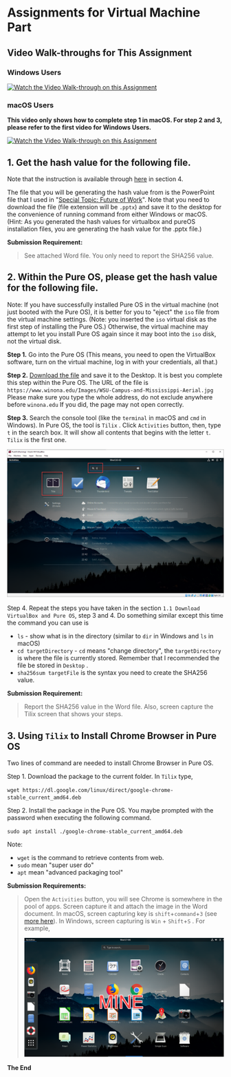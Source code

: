 # Assignments for Virtual Machine Part


## Video Walk-throughs for This Assignment

### Windows Users 

[![Watch the Video Walk-through on this Assignment](http://img.youtube.com/vi/ZmVT3gxJguc/0.jpg)](https://www.youtube.com/watch?v=ZmVT3gxJguc "Generate Hash Values & Install Chrome")

### macOS Users

**This video only shows how to complete step 1 in macOS. For step 2 and 3, please refer to the first video for Windows Users.**

[![Watch the Video Walk-through on this Assignment](http://img.youtube.com/vi/aZ_qffcRbkQ/0.jpg)](https://www.youtube.com/watch?v=aZ_qffcRbkQ "Generate Hash Values on macOS")



## 1. Get the hash value for the following file. 

Note that the instruction is available through [here](https://zwentt.github.io/wsu-mis-362/1.1%20Download%20VirtualBox%20and%20Pure%20OS) in section 4. 

The file that you will be generating the hash value from is the PowerPoint file that I used in "[Special Topic: Future of Work](https://winona.learn.minnstate.edu/d2l/le/content/5426063/viewContent/51099965/View)". Note that you need to download the file (file extension will be `.pptx`) and save it to the desktop for the convenience of running command from either Windows or macOS. (Hint: As you generated the hash values for virtualbox and pureOS installation files, you are generating the hash value for the .pptx file.)

**Submission Requirement:** 

> See attached Word file. You only need to report the SHA256 value. 

## 2. Within the Pure OS, please get the hash value for the following file.

Note: If you have successfully installed Pure OS in the virtual machine (not just booted with the Pure OS), it is better for you to "eject" the `iso` file from the virtual machine settings.  (Note: you inserted the `iso` virtual disk as the first step of installing the Pure OS.) Otherwise, the virtual machine may attempt to let you install Pure OS again since it may boot into the `iso` disk, not the virtual disk. 

**Step 1.** Go into the Pure OS (This means, you need to open the VirtualBox software, turn on the virtual machine, log in with your credentials, all that.)

**Step 2.** [Download the file](https://www.winona.edu/Images/WSU-Campus-and-Mississippi-Aerial.jpg) and save it to the Desktop. It is best you complete this step within the Pure OS. The URL of the file is `https://www.winona.edu/Images/WSU-Campus-and-Mississippi-Aerial.jpg` Please make sure you type the whole address, do not exclude anywhere before `winona.edu` If you did, the page may not open correctly. 

**Step 3.** Search the console tool (like the `terminal` in macOS and `cmd` in Windows). In Pure OS, the tool is `Tilix` . Click `Activities` button, then, type `t` in the search box. It will show all contents that begins with the letter `t`. `Tilix` is the first one. 

![image-20210901164259576](images/image-20210901164259576-16305325813854.png)

Step 4. Repeat the steps you have taken in the section `1.1 Download VirtualBox and Pure OS`, step 3 and 4. Do something similar except this time the command you can  use is

- `ls` - show what is in the directory (similar to `dir` in Windows and `ls` in macOS)
- `cd targetDirectory` - `cd` means "change directory", the `targetDirectory` is where the file is currently stored. Remember that I recommended the file be stored in `Desktop` . 
- `sha256sum targetFile` is the syntax you need to create the SHA256 value. 

**Submission Requirement:** 

> Report the SHA256 value in the Word file. Also,  screen capture the Tilix screen that shows your steps. 

## 3. Using `Tilix` to Install Chrome Browser in Pure OS

Two lines of command are needed to install Chrome Browser in Pure OS. 

Step 1. Download the package to the current folder. In `Tilix` type, 

`wget https://dl.google.com/linux/direct/google-chrome-stable_current_amd64.deb` 

Step 2. Install the package in the Pure OS. You maybe prompted with the password when executing the following command. 

`sudo apt install ./google-chrome-stable_current_amd64.deb` 

Note: 

- `wget` is the command to retrieve contents from web. 
- `sudo` mean "super user do"
- `apt` mean "advanced packaging tool"

**Submission Requirements:** 

> Open the `Activities` button, you will see Chrome is somewhere in the pool of apps. Screen capture it and attach the image in the Word document. In macOS, screen capturing key is `shift`+`command`+`3` (see [more here](https://support.apple.com/en-us/HT201361)). In Windows, screen capturing is `Win` + `Shift`+`S` . For example, 
>
> ![image-20210901170804765](images/image-20210901170804765-16305340864925.png)



**The End**
